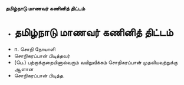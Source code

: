 **தமிழ்நாடு மாணவர் கணினித் திட்டம்**
- # தமிழ்நாடு மாணவர் கணினித் திட்டம்
- n. சொறி நோயாளி
- சொறிகரப்பான் பிடித்தவர்
- (பெ.)  பற்றாக்குறையினால்வரும் வயிறுவீக்கம் சொறிகரப்பான் முதலியவற்றுக்கு ஆளான
- சொறிகரப்பான் பிடித்த.

